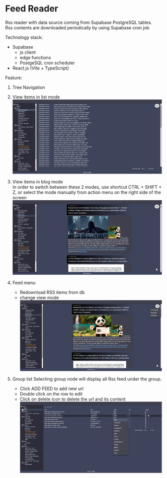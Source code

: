 # Feed Reader

Rss reader with data source coming from Supabase PostgreSQL tables. </br>
Rss contents are downloaded periodically by using Supabase cron job 

Technology stack:
- Supabase
  * js client
  * edge functions
  * PostgeSQL cron scheduler
- React.js (Vite + TypeScript)

Feature:
1. Tree Navigation
2. View items in list mode
   ![](readme/feed_list.PNG)

3. View items in blog mode  <br>
   In order to switch between these 2 modes, use shortcut CTRL + SHIFT + Z, or select the mode manually from action menu on the right side of the screen
   ![](readme/feed_blog.PNG)

4. Feed menu
     * Redownload RSS items from db
     * change view mode 
   ![](readme/feed_menu.PNG)

5. Group list
   Selecting group node will display all Rss feed under the group.
     * Click ADD FEED to add new url
     * Double click on the row to edit
     * Click on delete icon to delete the url and its content
   ![](readme/group_list.PNG)
